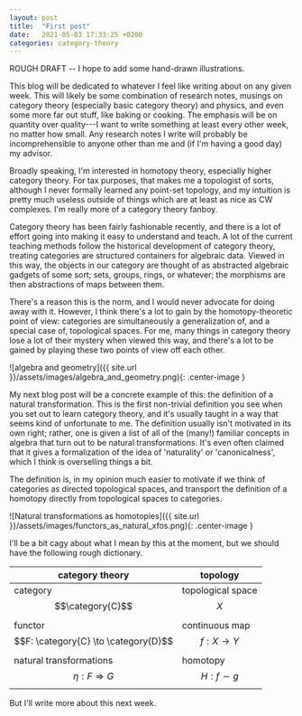 ```yaml
---
layout: post
title:  "First post"
date:   2021-05-03 17:33:25 +0200
categories: category-theory
---
```


ROUGH DRAFT -- I hope to add some hand-drawn illustrations.

This blog will be dedicated to whatever I feel like writing about on any given
week. This will likely be some combination of research notes, musings on
category theory (especially basic category theory) and physics, and even some
more far out stuff, like baking or cooking. The emphasis will be on quantity
over quality---I want to write something at least every other week, no matter
how small. Any research notes I write will probably be incomprehensible to
anyone other than me and (if I'm having a good day) my advisor.

Broadly speaking, I'm interested in homotopy theory, especially higher category
theory. For tax purposes, that makes me a topologist of sorts, although I never
formally learned any point-set topology, and my intuition is pretty much
useless outside of things which are at least as nice as CW complexes. I'm
really more of a category theory fanboy.

Category theory has been fairly fashionable recently, and there is a lot of
effort going into making it easy to understand and teach. A lot of the current
teaching methods follow the historical development of category theory, treating
categories are structured containers for algebraic data. Viewed in this way,
the objects in our category are thought of as abstracted algebraic gadgets of
some sort; sets, groups, rings, or whatever; the morphisms are then
abstractions of maps between them.

There's a reason this is the norm, and I would never advocate for doing away
with it. However, I think there's a lot to gain by the homotopy-theoretic point
of view: categories are simultaneously a generalization of, and a special case
of, topological spaces. For me, many things in category theory lose a lot of
their mystery when viewed this way, and there's a lot to be gained by playing
these two points of view off each other.

![algebra and geometry]({{ site.url }}/assets/images/algebra_and_geometry.png){: .center-image }

My next blog post will be a concrete example of this: the definition of a
natural transformation. This is the first non-trivial definition you see when
you set out to learn category theory, and it's usually taught in a way that
seems kind of unfortunate to me. The definition usually isn't motivated in its
own right; rather, one is given a list of all of the (many!) familiar concepts
in algebra that turn out to be natural transformations. It's even often claimed
that it gives a formalization of the idea of 'naturality' or 'canonicalness',
which I think is overselling things a bit.

The definition is, in my opinion much easier to motivate if we think of
categories as directed topological spaces, and transport the definition of a homotopy directly from topological spaces to categories.

![Natural transformations as homotopies]({{ site.url }}/assets/images/functors_as_natural_xfos.png){: .center-image }

I'll be a bit cagy about what I mean by this at the moment, but we should have
the following rough dictionary.

| category theory                                                 | topology                      |
|-----------------------------------------------------------------|-------------------------------|
| category $$\category{C}$$                                       | topological space $$X$$       |
| functor $$F: \category{C} \to \category{D}$$                    | continuous map $$f: X \to Y$$ |
| natural transformations $$\eta: F \Rightarrow G$$               | homotopy $$H: f \sim g$$      |

But I'll write more about this next week.
